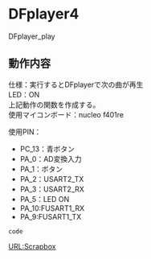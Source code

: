# DFplayer4
DFplayer_play

## 動作内容
仕様：実行するとDFplayerで次の曲が再生  
 LED：ON  
 上記動作の関数を作成する。  
 使用マイコンボード：nucleo f401re  
 
 使用PIN：  
- PC_13：青ボタン
- PA_0：AD変換入力
- PA_1：ボタン
- PA_2：USART2_TX
- PA_3：USART2_RX
- PA_5：LED ON
- PA_10:FUSART1_RX
- PA_9:FUSART1_TX

```
code
```

[URL:Scrapbox](https://scrapbox.io/aw007release/STM32%E5%8B%89%E5%BC%B7%E6%97%A5%E8%A8%98(2021%2F8%2F21)%EF%BC%9ADFplayer%E7%94%A8%E3%81%AE%E3%83%95%E3%82%A1%E3%82%A4%E3%83%AB%E4%BD%9C%E6%88%90)

